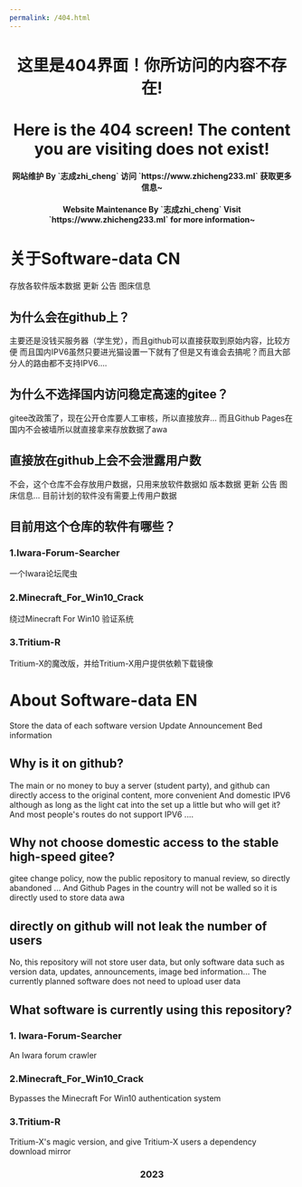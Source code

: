 ```yaml
---
permalink: /404.html
---
```

<h1 align="center">这里是404界面！你所访问的内容不存在!</h1>
<h1 align="center">Here is the 404 screen! The content you are visiting does not exist!</h1>
<h4 align="center">网站维护 By `志成zhi_cheng` 访问 `https://www.zhicheng233.ml` 获取更多信息~</h4>
<h4 align="center">Website Maintenance By `志成zhi_cheng` Visit `https://www.zhicheng233.ml` for more information~</h4>

# 关于Software-data CN
存放各软件版本数据 更新 公告 图床信息

## 为什么会在github上？
主要还是没钱买服务器（学生党），而且github可以直接获取到原始内容，比较方便
而且国内IPV6虽然只要进光猫设置一下就有了但是又有谁会去搞呢？而且大部分人的路由都不支持IPV6....

## 为什么不选择国内访问稳定高速的gitee？
gitee改政策了，现在公开仓库要人工审核，所以直接放弃...
而且Github Pages在国内不会被墙所以就直接拿来存放数据了awa

## 直接放在github上会不会泄露用户数
不会，这个仓库不会存放用户数据，只用来放软件数据如 版本数据 更新 公告 图床信息...
目前计划的软件没有需要上传用户数据

## 目前用这个仓库的软件有哪些？
### 1.Iwara-Forum-Searcher
一个Iwara论坛爬虫

### 2.Minecraft_For_Win10_Crack
绕过Minecraft For Win10 验证系统

### 3.Tritium-R
Tritium-X的魔改版，并给Tritium-X用户提供依赖下载镜像


# About Software-data EN
Store the data of each software version Update Announcement Bed information

## Why is it on github?
The main or no money to buy a server (student party), and github can directly access to the original content, more convenient
And domestic IPV6 although as long as the light cat into the set up a little but who will get it? And most people's routes do not support IPV6 ....

## Why not choose domestic access to the stable high-speed gitee?
gitee change policy, now the public repository to manual review, so directly abandoned ...
And Github Pages in the country will not be walled so it is directly used to store data awa

## directly on github will not leak the number of users
No, this repository will not store user data, but only software data such as version data, updates, announcements, image bed information...
The currently planned software does not need to upload user data

## What software is currently using this repository?
### 1. Iwara-Forum-Searcher
An Iwara forum crawler

### 2.Minecraft_For_Win10_Crack
Bypasses the Minecraft For Win10 authentication system

### 3.Tritium-R
Tritium-X's magic version, and give Tritium-X users a dependency download mirror

<h3 align="center">2023</h3>
